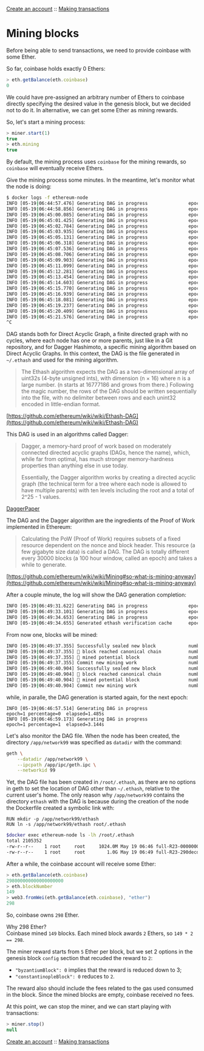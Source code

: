 [Create an account](docs/create-account.md) :: [Making transactions](making-transactions.md)

Mining blocks
=============
Before being able to send transactions, we need to provide coinbase with some Ether.

So far, coinbase holds exactly 0 Ethers:

```javascript
> eth.getBalance(eth.coinbase)
0
```

We could have pre-assigned an arbitrary number of Ethers to coinbase directly specifying the desired value in the genesis block, but we decided not to do it. In alternative, we can get some Ether as mining rewards.

So, let's start a mining process:

```javascript
> miner.start(1)
true
> eth.mining
true
```

By default, the mining process uses `coinbase` for the mining rewards, so `coinbase` will eventually receive Ethers.

Give the mining process some minutes. In the meantime, let's monitor what the node is doing:

```bash
$ docker logs -f ethereum-node
INFO [05-19|06:44:57.476] Generating DAG in progress               epoch=0 percentage=1 elapsed=2.358s
INFO [05-19|06:44:58.856] Generating DAG in progress               epoch=0 percentage=2 elapsed=3.739s
INFO [05-19|06:45:00.085] Generating DAG in progress               epoch=0 percentage=3 elapsed=4.967s
INFO [05-19|06:45:01.425] Generating DAG in progress               epoch=0 percentage=4 elapsed=6.308s
INFO [05-19|06:45:02.784] Generating DAG in progress               epoch=0 percentage=5 elapsed=7.666s
INFO [05-19|06:45:03.935] Generating DAG in progress               epoch=0 percentage=6 elapsed=8.817s
INFO [05-19|06:45:05.131] Generating DAG in progress               epoch=0 percentage=7 elapsed=10.013s
INFO [05-19|06:45:06.318] Generating DAG in progress               epoch=0 percentage=8 elapsed=11.201s
INFO [05-19|06:45:07.536] Generating DAG in progress               epoch=0 percentage=9 elapsed=12.419s
INFO [05-19|06:45:08.706] Generating DAG in progress               epoch=0 percentage=10 elapsed=13.588s
INFO [05-19|06:45:09.903] Generating DAG in progress               epoch=0 percentage=11 elapsed=14.786s
INFO [05-19|06:45:11.099] Generating DAG in progress               epoch=0 percentage=12 elapsed=15.982s
INFO [05-19|06:45:12.281] Generating DAG in progress               epoch=0 percentage=13 elapsed=17.163s
INFO [05-19|06:45:13.454] Generating DAG in progress               epoch=0 percentage=14 elapsed=18.337s
INFO [05-19|06:45:14.603] Generating DAG in progress               epoch=0 percentage=15 elapsed=19.485s
INFO [05-19|06:45:15.770] Generating DAG in progress               epoch=0 percentage=16 elapsed=20.652s
INFO [05-19|06:45:16.939] Generating DAG in progress               epoch=0 percentage=17 elapsed=21.821s
INFO [05-19|06:45:18.081] Generating DAG in progress               epoch=0 percentage=18 elapsed=22.963s
INFO [05-19|06:45:19.237] Generating DAG in progress               epoch=0 percentage=19 elapsed=24.119s
INFO [05-19|06:45:20.409] Generating DAG in progress               epoch=0 percentage=20 elapsed=25.291s
INFO [05-19|06:45:21.576] Generating DAG in progress               epoch=0 percentage=21 elapsed=26.458s
^C
```

DAG stands both for Direct Acyclic Graph, a finite directed graph with no cycles, where each node has one or more parents, just like in a Git repository, and for Dagger Hashimoto, a specific mining algorithm based on Direct Acyclic Graphs. In this context, the DAG is the file generated in `~/.ethash` and used for the mining algorithm.

> The Ethash algorithm expects the DAG as a two-dimensional array of uint32s (4-byte unsigned ints), with dimension (n × 16) where n is a large number. (n starts at 16777186 and grows from there.) Following the magic number, the rows of the DAG should be written sequentially into the file, with no delimiter between rows and each unint32 encoded in little-endian format.

[https://github.com/ethereum/wiki/wiki/Ethash-DAG](https://github.com/ethereum/wiki/wiki/Ethash-DAG)

This DAG is used in an algorithms called Dagger:

> Dagger, a memory-hard proof of work based on moderately connected directed acyclic graphs (DAGs, hence the name), which, while far from optimal, has much stronger memory-hardness properties than anything else in use today.
>
> Essentially, the Dagger algorithm works by creating a directed acyclic graph (the technical term for a tree where each node is allowed to have multiple parents) with ten levels including the root and a total of 2^25 - 1 values.

[DaggerPaper](http://www.hashcash.org/papers/dagger.html)

The DAG and the Dagger algorithm are the ingredients of the Proof of Work implemented in Ethereum:

> Calculating the PoW (Proof of Work) requires subsets of a fixed resource dependent on the nonce and block header. This resource (a few gigabyte size data) is called a DAG. The DAG is totally different every 30000 blocks (a 100 hour window, called an epoch) and takes a while to generate.

[https://github.com/ethereum/wiki/wiki/Mining#so-what-is-mining-anyway](https://github.com/ethereum/wiki/wiki/Mining#so-what-is-mining-anyway)

After a couple minute, the log will show the DAG generation completion:

```bash
INFO [05-19|06:49:31.622] Generating DAG in progress               epoch=1 percentage=97 elapsed=2m35.593s
INFO [05-19|06:49:33.101] Generating DAG in progress               epoch=1 percentage=98 elapsed=2m37.072s
INFO [05-19|06:49:34.653] Generating DAG in progress               epoch=1 percentage=99 elapsed=2m38.624s
INFO [05-19|06:49:34.655] Generated ethash verification cache      epoch=1 elapsed=2m38.626s
```

From now one, blocks will be mined:

```bash
INFO [05-19|06:49:37.355] Successfully sealed new block            number=52 sealhash=1cf217…53d44c hash=930d75…b841b2 elapsed=6.652s
INFO [05-19|06:49:37.355] 🔗 block reached canonical chain          number=45 hash=d8c1f3…4af108
INFO [05-19|06:49:37.355] 🔨 mined potential block                  number=52 hash=930d75…b841b2
INFO [05-19|06:49:37.355] Commit new mining work                   number=53 sealhash=39f771…12f7d8 uncles=0 txs=0 gas=0 fees=0 elapsed=186.324µs
INFO [05-19|06:49:40.904] Successfully sealed new block            number=53 sealhash=39f771…12f7d8 hash=f3dfb7…37f646 elapsed=3.548s
INFO [05-19|06:49:40.904] 🔗 block reached canonical chain          number=46 hash=f18642…b0de46
INFO [05-19|06:49:40.904] 🔨 mined potential block                  number=53 hash=f3dfb7…37f646
INFO [05-19|06:49:40.904] Commit new mining work                   number=54 sealhash=f4022f…0e44c7 uncles=0 txs=0 gas=0 fees=0 elapsed=194.898µs
```

while, in paralle, the DAG generation is started again, for the next epoch:

```javascipt
INFO [05-19|06:46:57.514] Generating DAG in progress               epoch=1 percentage=0  elapsed=1.485s
INFO [05-19|06:46:59.173] Generating DAG in progress               epoch=1 percentage=1  elapsed=3.144s
```

Let's also monitor the DAG file.
When the node has been created, the directory `/app/network99` was specified as `datadir` with the command:

```bash
geth \
    --datadir /app/network99 \
    --ipcpath /app/ipc/geth.ipc \
    --networkid 99
```

Yet, the DAG file has been created in `/root/.ethash`, as there are no options in geth to set the location of DAG other than `~/.ethash`, relative to the current user's home. The only reason why `/app/network99` contains the directory `ethash` with the DAG is because during the creation of the node the Dockerfile created a symbolic link with:

```docker
RUN mkdir -p /app/network99/ethash
RUN ln -s /app/network99/ethash root/.ethash
```

```bash
$docker exec ethereum-node ls -lh /root/.ethash                                                                     9:10  arialdo@mbuto
total 2105352
-rw-r--r--    1 root     root     1024.0M May 19 06:46 full-R23-0000000000000000
-rw-r--r--    1 root     root        1.0G May 19 06:49 full-R23-290decd9548b62a8
```

After a while, the coinbase account will receive some Ether:

```javascript
> eth.getBalance(eth.coinbase)
298000000000000000000
> eth.blockNumber
149
> web3.fromWei(eth.getBalance(eth.coinbase), "ether")
298
```

So, coinbase owns `298` Ether.

Why 298 Ether?<br />
Coinbase mined `149` blocks. Each mined block awards `2` Ethers, so `149 * 2 == 298`.

The miner reward starts from `5` Ether per block, but we set 2 options in the genesis block `config` section that recuded the reward to `2`:

* `"byzantiumBlock": 0` implies that the reward is reduced down to 3;
* `"constantinopleBlock": 0` reduces to `2`.

The reward also should include the fees related to the gas used consumed in the block. Since the mined blocks are empty, coinbase received no fees.

At this point, we can stop the miner, and we can start playing with transactions:

```javascript
> miner.stop()
null
```

[Create an account](docs/create-account.md) :: [Making transactions](making-transactions.md)
